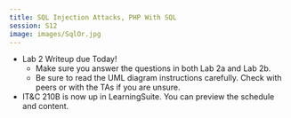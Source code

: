 ```yaml
---
title: SQL Injection Attacks, PHP With SQL
session: S12
image: images/SqlOr.jpg
---
```

* Lab 2 Writeup due Today!
    * Make sure you answer the questions in both Lab 2a and Lab 2b.
    * Be sure to read the UML diagram instructions carefully. Check with peers or with the TAs if you are unsure.
* IT&C 210B is now up in LearningSuite. You can preview the schedule and content.


